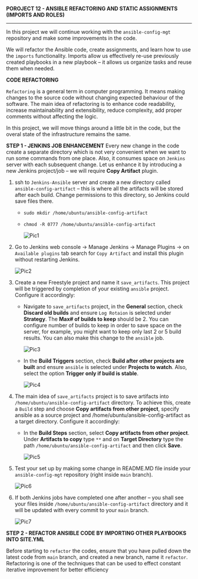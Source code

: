 **POROJECT 12 - ANSIBLE REFACTORING AND STATIC ASSIGNMENTS (IMPORTS AND ROLES)**

---

In this project we will continue working with the `ansible-config-mgt` repository and make some improvements in the code.

We will refactor the Ansible code, create assignments, and learn how to use the `imports` functionality. Imports allow us effectively re-use previously created playbooks in a new playbook – it allows us organize tasks and reuse them when needed.

**CODE REFACTORING**

`Refactoring` is a general term in computer programming. It means making changes to the source code without changing expected behaviour of the software. The main idea of refactoring is to enhance code readability, increase maintainability and extensibility, reduce complexity, add proper comments without affecting the logic.

In this project, we will move things around a little bit in the code, but the overal state of the infrastructure remains the same.

**STEP 1 - JENKINS JOB ENHANCEMENT**
Every new change in the code create a separate directory which is not very convenient when we want to run some commands from one place. Also, it consumes space on `Jenkins` server with each subsequent change. Let us enhance it by introducing a new Jenkins project/job – we will require **Copy Artifact** plugin.

1. ssh to `Jenkins-Ansible` server and create a new directory called `ansible-config-artifact` – this is where all the artifacts will be stored after each build. Change permissions to this directory, so Jenkins could save files there.

   - `sudo mkdir /home/ubuntu/ansible-config-artifact`

   - `chmod -R 0777 /home/ubuntu/ansible-config-artifact`

     ![Pic1](./project12Pictures/step1_p12.JPG)

2. Go to Jenkins web console -> Manage Jenkins -> Manage Plugins -> on `Available plugins` tab search for `Copy Artifact` and install this plugin without restarting Jenkins.

   ![Pic2](./project12Pictures/step2_p12.JPG)

3. Create a new Freestyle project and name it `save_artifacts`. This project will be triggered by completion of your existing `ansible` project. Configure it accordingly:

   - Navigate to `save_artifacts` project, in the **General** section, check **Discard old builds** and ensure `Log Rotaion` is selected under **Strategy**. The **Max# of builds to keep** should be 2. You can configure number of builds to keep in order to save space on the server, for example, you might want to keep only last 2 or 5 build results. You can also make this change to the `ansible` job.

     ![Pic3](./project12Pictures/step3_p12.JPG)

   - In the **Build Triggers** section, check **Build after other projects are built** and ensure `ansible` is selected under **Projects to watch**. Also, select the option **Trigger only if build is stable**.

     ![Pic4](./project12Pictures/step4_p12.JPG)

4. The main idea of `save_artifacts` project is to save artifacts into `/home/ubuntu/ansible-config-artifact` directory. To achieve this, create a `Build` step and choose **Copy artifacts from other project**, specify ansible as a source project and /home/ubuntu/ansible-config-artifact as a target directory. Configure it accordingly:

   - In the **Build Steps** section, select **Copy artifacts from other project**. Under **Artifacts to copy** type `**` and on **Target Directory** type the path `/home/ubuntu/ansible-config-artifact` and then click **Save**.

     ![Pic5](./project12Pictures/step5_p12.JPG)

5. Test your set up by making some change in README.MD file inside your `ansible-config-mgt` repository (right inside `main` branch).

   ![Pic6](./project12Pictures/step6_p12.JPG)

6. If both Jenkins jobs have completed one after another – you shall see your files inside `/home/ubuntu/ansible-config-artifact` directory and it will be updated with every commit to your `main` branch.

   ![Pic7](./project12Pictures/step7_p12.JPG)

**STEP 2 - REFACTOR ANSIBLE CODE BY IMPORTING OTHER PLAYBOOKS INTO SITE.YML**

Before starting to `refactor` the codes, ensure that you have pulled down the latest code from `main` branch, and created a new branch, name it `refactor`. Refactoring is one of the techniques that can be used to effect constant iterative improvement for better efficiency
